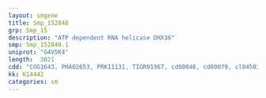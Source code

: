 ```yaml
---
layout: smgene
title: Smp_152840
grp: Smp_15
description: "ATP dependent RNA helicase DHX36"
smp: Smp_152840.1
uniprot: "G4V5K4"
length:  3021
cdd: "COG1643, PHA02653, PRK11131, TIGR01967, cd00046, cd00079, cl04503, cl06657, cl21455, pfam00270, pfam00271, pfam04408, pfam07717, smart00487, smart00490, smart00847"
kk: K14442
categories: sm
---
```

